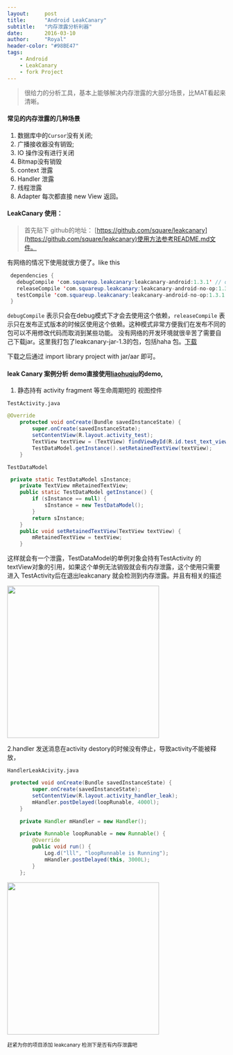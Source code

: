 ```yaml
---
layout:     post
title:      "Android LeakCanary"
subtitle:   "内存泄露分析利器"
date:       2016-03-10
author:     "Royal"
header-color: "#98BE47"
tags:
    - Android
    - LeakCanary
    - fork Project
---
```

> 很给力的分析工具，基本上能够解决内存泄露的大部分场景，比MAT看起来清晰。

#### 常见的内存泄露的几种场景 

1. 数据库中的`Cursor`没有关闭;
2. 广播接收器没有销毁;
3. IO 操作没有进行关闭
4. Bitmap没有销毁
5. context 泄露
6. Handler 泄露
7. 线程泄露
8. Adapter 每次都直接 new View 返回。

#### LeakCanary 使用：
> 首先贴下 github的地址： [https://github.com/square/leakcanary](https://github.com/square/leakcanary)使用方法参考README.md文件。

有网络的情况下使用就很方便了。like this

```java
 dependencies {
   debugCompile 'com.squareup.leakcanary:leakcanary-android:1.3.1' // or 1.4-beta1
   releaseCompile 'com.squareup.leakcanary:leakcanary-android-no-op:1.3.1' // or 1.4-beta1
   testCompile 'com.squareup.leakcanary:leakcanary-android-no-op:1.3.1' // or 1.4-beta1
 }
```

`debugCompile` 表示只会在debug模式下才会去使用这个依赖，`releaseCompile` 表示只在发布正式版本的时候区使用这个依赖。这种模式非常方便我们在发布不同的包可以不用修改代码而取消到某些功能。
没有网络的开发环境就很辛苦了需要自己下载jar。这里我打包了leakcanary-jar-1.3的包，包括haha 包。[下载](https://github.com/pengqinping/leakcanary-demo/blob/master/download/leakcanary-jar.zip)

下载之后通过 import library project with jar/aar 即可。

#### leak Canary 案例分析 demo直接使用[liaohuqiu](https://github.com/liaohuqiu/leakcanary-demo)的demo,

1. 静态持有 activity fragment 等生命周期短的 视图控件

`TestActivity.java`

```java
@Override
    protected void onCreate(Bundle savedInstanceState) {
        super.onCreate(savedInstanceState);
        setContentView(R.layout.activity_test);
        TextView textView = (TextView) findViewById(R.id.test_text_view);
        TestDataModel.getInstance().setRetainedTextView(textView);
    }
```

`TestDataModel`

```java
 private static TestDataModel sInstance;
    private TextView mRetainedTextView;
    public static TestDataModel getInstance() {
        if (sInstance == null) {
            sInstance = new TestDataModel();
        }
        return sInstance;
    }
    public void setRetainedTextView(TextView textView) {
        mRetainedTextView = textView;
    }
```

这样就会有一个泄露，TestDataModel的单例对象会持有TestActivity 的 textView对象的引用，如果这个单例无法销毁就会有内存泄露，这个使用只需要进入 TestActivity后在退出leakcanary 就会检测到内存泄露。并且有相关的描述

<img class="shadow" src="{{site.baseurl}}/img/in-post/post-leakcanary/static_class_with_view.jpg" height="350">

2.handler 发送消息在activity destory的时候没有停止，导致activity不能被释放，

`HandlerLeakAcivity.java`

```java
 protected void onCreate(Bundle savedInstanceState) {
        super.onCreate(savedInstanceState);
        setContentView(R.layout.activity_handler_leak);
        mHandler.postDelayed(loopRunable, 4000l);
    }

    private Handler mHandler = new Handler();

    private Runnable loopRunable = new Runnable() {
        @Override
        public void run() {
            Log.d("lll", "loopRunnable is Running");
            mHandler.postDelayed(this, 3000L);
        }
    };
```
<img class="shadow" src="{{site.baseurl}}/img/in-post/post-leakcanary/handler_leak.jpg" height="350">

<small class="img-hint">赶紧为你的项目添加 leakcanary 检测下是否有内存泄露吧 </small>



